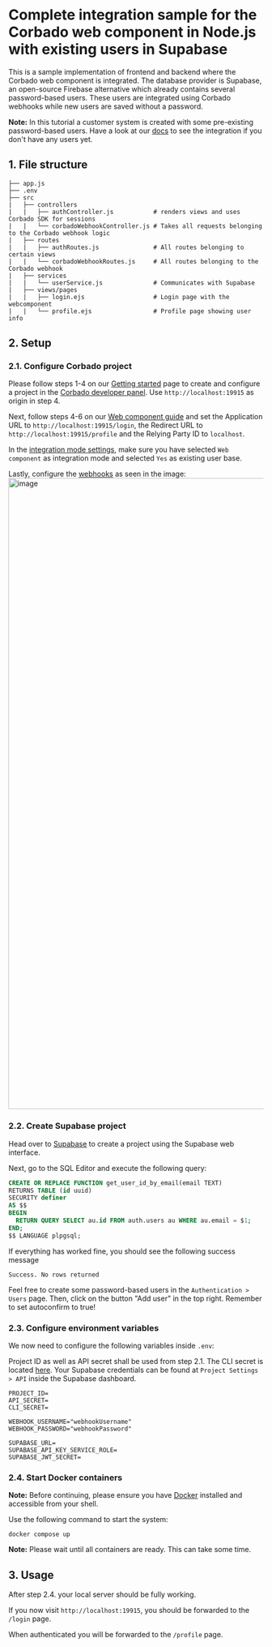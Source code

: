 # Complete integration sample for the Corbado web component in Node.js with existing users in Supabase

This is a sample implementation of frontend and backend where the Corbado web component is integrated. The database provider is Supabase, an open-source Firebase alternative which already contains several password-based users. These
users are integrated using Corbado webhooks while new users are saved without a password.

**Note:** In this tutorial a customer system is created with some pre-existing password-based users. Have a look at our [docs](https://docs.corbado.com/integrations/web-component/no-existing-user-base) to see the integration if you don't have any users yet.

## 1. File structure

```
├── app.js
├── .env
├── src
|   ├── controllers
|   |   ├── authController.js           # renders views and uses Corbado SDK for sessions
|   |   └── corbadoWebhookController.js # Takes all requests belonging to the Corbado webhook logic
|   ├── routes
|   |   ├── authRoutes.js               # All routes belonging to certain views
|   |   └── corbadoWebhookRoutes.js     # All routes belonging to the Corbado webhook
|   ├── services
|   |   └── userService.js              # Communicates with Supabase
|   ├── views/pages
|   |   ├── login.ejs                   # Login page with the webcomponent
|   |   └── profile.ejs                 # Profile page showing user info
```

## 2. Setup

### 2.1. Configure Corbado project

Please follow steps 1-4 on our [Getting started](https://docs.corbado.com/overview/getting-started) page to create and configure a project in the [Corbado developer panel](https://app.corbado.com). Use `http://localhost:19915` as origin in step 4.

Next, follow steps 4-6 on our [Web component guide](https://docs.corbado.com/integrations/web-component#4.-define-application-url) and set the Application URL to `http://localhost:19915/login`, the Redirect URL to `http://localhost:19915/profile` and the Relying Party ID to `localhost`.

In the [integration mode settings](https://app.corbado.com/app/settings/integration-mode), make sure you have selected `Web component` as integration mode and selected `Yes` as existing user base.

Lastly, configure the [webhooks](https://app.corbado.com/app/settings/webhooks) as seen in the image:
<img width="1245" alt="image" src="https://github.com/corbado/example-webcomponent-supabase/assets/23581140/5c39a731-2232-442b-9227-74c295d5f1ea">


### 2.2. Create Supabase project

Head over to [Supabase](https://supabase.com) to create a project using the Supabase web interface.

Next, go to the SQL Editor and execute the following query:

```SQL
CREATE OR REPLACE FUNCTION get_user_id_by_email(email TEXT)
RETURNS TABLE (id uuid)
SECURITY definer
AS $$
BEGIN
  RETURN QUERY SELECT au.id FROM auth.users au WHERE au.email = $1;
END;
$$ LANGUAGE plpgsql;
```
If everything has worked fine, you should see the following success message

`Success. No rows returned`

Feel free to create some password-based users in the ```Authentication > Users``` page. Then, click on the button "Add user" in the top right. Remember to set autoconfirm to true!

### 2.3. Configure environment variables

We now need to configure the following variables inside `.env`:

Project ID as well as API secret shall be used from step 2.1.
The CLI secret is located [here](https://app.corbado.com/app/settings/credentials/cli-secret).
Your Supabase credentials can be found at ```Project Settings > API``` inside the Supabase dashboard.

```
PROJECT_ID=
API_SECRET=
CLI_SECRET=

WEBHOOK_USERNAME="webhookUsername"
WEBHOOK_PASSWORD="webhookPassword"

SUPABASE_URL=
SUPABASE_API_KEY_SERVICE_ROLE=
SUPABASE_JWT_SECRET=
```

### 2.4. Start Docker containers

**Note:** Before continuing, please ensure you have [Docker](https://www.docker.com/products/docker-desktop/) installed and accessible from your shell.

Use the following command to start the system:

```
docker compose up
```

**Note:** Please wait until all containers are ready. This can take some time.

## 3. Usage

After step 2.4. your local server should be fully working.

If you now visit `http://localhost:19915`, you should be forwarded to the `/login` page.

When authenticated you will be forwarded to the `/profile` page.
